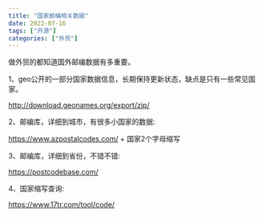 ```yaml
---
title: "国家邮编相关数据"
date: 2022-07-16
tags: ["开源"]
categories: ["外贸"]
---
```


做外贸的都知道国外邮编数据有多重要。

1、geo公开的一部分国家数据信息，长期保持更新状态，缺点是只有一些常见国家。

http://download.geonames.org/export/zip/

2、邮编库，详细到城市，有很多小国家的数据:

https://www.azpostalcodes.com/ + 国家2个字母缩写

3、邮编库，详细到省份，不错不错:

https://postcodebase.com/

4、国家缩写查询:

https://www.17tr.com/tool/code/